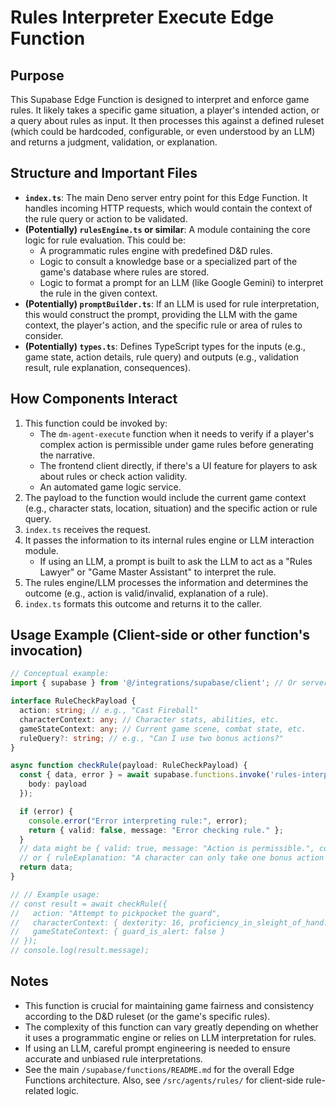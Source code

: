 # Rules Interpreter Execute Edge Function

## Purpose

This Supabase Edge Function is designed to interpret and enforce game rules. It likely takes a specific game situation, a player's intended action, or a query about rules as input. It then processes this against a defined ruleset (which could be hardcoded, configurable, or even understood by an LLM) and returns a judgment, validation, or explanation.

## Structure and Important Files

- **`index.ts`**: The main Deno server entry point for this Edge Function. It handles incoming HTTP requests, which would contain the context of the rule query or action to be validated.
- **(Potentially) `rulesEngine.ts` or similar**: A module containing the core logic for rule evaluation. This could be:
    - A programmatic rules engine with predefined D&D rules.
    - Logic to consult a knowledge base or a specialized part of the game's database where rules are stored.
    - Logic to format a prompt for an LLM (like Google Gemini) to interpret the rule in the given context.
- **(Potentially) `promptBuilder.ts`**: If an LLM is used for rule interpretation, this would construct the prompt, providing the LLM with the game context, the player's action, and the specific rule or area of rules to consider.
- **(Potentially) `types.ts`**: Defines TypeScript types for the inputs (e.g., game state, action details, rule query) and outputs (e.g., validation result, rule explanation, consequences).

## How Components Interact

1.  This function could be invoked by:
    - The `dm-agent-execute` function when it needs to verify if a player's complex action is permissible under game rules before generating the narrative.
    - The frontend client directly, if there's a UI feature for players to ask about rules or check action validity.
    - An automated game logic service.
2.  The payload to the function would include the current game context (e.g., character stats, location, situation) and the specific action or rule query.
3.  `index.ts` receives the request.
4.  It passes the information to its internal rules engine or LLM interaction module.
    - If using an LLM, a prompt is built to ask the LLM to act as a "Rules Lawyer" or "Game Master Assistant" to interpret the rule.
5.  The rules engine/LLM processes the information and determines the outcome (e.g., action is valid/invalid, explanation of a rule).
6.  `index.ts` formats this outcome and returns it to the caller.

## Usage Example (Client-side or other function's invocation)

```typescript
// Conceptual example:
import { supabase } from '@/integrations/supabase/client'; // Or server-side client

interface RuleCheckPayload {
  action: string; // e.g., "Cast Fireball"
  characterContext: any; // Character stats, abilities, etc.
  gameStateContext: any; // Current game scene, combat state, etc.
  ruleQuery?: string; // e.g., "Can I use two bonus actions?"
}

async function checkRule(payload: RuleCheckPayload) {
  const { data, error } = await supabase.functions.invoke('rules-interpreter-execute', {
    body: payload
  });

  if (error) {
    console.error("Error interpreting rule:", error);
    return { valid: false, message: "Error checking rule." };
  }
  // data might be { valid: true, message: "Action is permissible.", consequences: [] }
  // or { ruleExplanation: "A character can only take one bonus action per turn." }
  return data;
}

// // Example usage:
// const result = await checkRule({
//   action: "Attempt to pickpocket the guard",
//   characterContext: { dexterity: 16, proficiency_in_sleight_of_hand: true },
//   gameStateContext: { guard_is_alert: false }
// });
// console.log(result.message);
```

## Notes

- This function is crucial for maintaining game fairness and consistency according to the D&D ruleset (or the game's specific rules).
- The complexity of this function can vary greatly depending on whether it uses a programmatic engine or relies on LLM interpretation for rules.
- If using an LLM, careful prompt engineering is needed to ensure accurate and unbiased rule interpretations.
- See the main `/supabase/functions/README.md` for the overall Edge Functions architecture. Also, see `/src/agents/rules/` for client-side rule-related logic.
